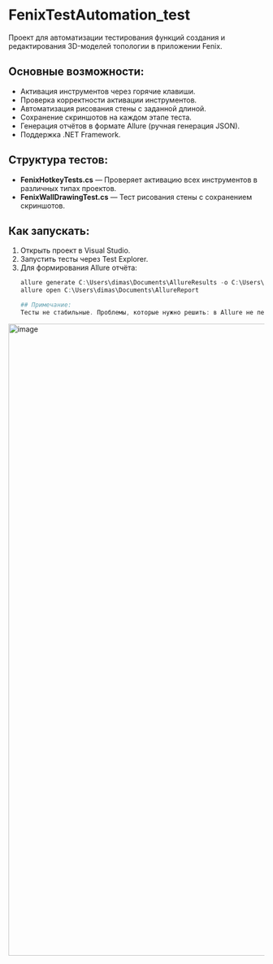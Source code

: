 # FenixTestAutomation_test
Проект для автоматизации тестирования функций создания и редактирования 3D-моделей топологии в приложении Fenix.  

## Основные возможности:
- Активация инструментов через горячие клавиши.
- Проверка корректности активации инструментов.
- Автоматизация рисования стены с заданной длиной.
- Сохранение скриншотов на каждом этапе теста.
- Генерация отчётов в формате Allure (ручная генерация JSON).
- Поддержка .NET Framework.

## Структура тестов:
- **FenixHotkeyTests.cs** — Проверяет активацию всех инструментов в различных типах проектов.
- **FenixWallDrawingTest.cs** — Тест рисования стены с сохранением скриншотов.

## Как запускать:
1. Открыть проект в Visual Studio.
2. Запустить тесты через Test Explorer.
3. Для формирования Allure отчёта:
   ```powershell
   allure generate C:\Users\dimas\Documents\AllureResults -o C:\Users\dimas\Documents\AllureReport --clean
   allure open C:\Users\dimas\Documents\AllureReport

   ## Примечание:
   Тесты не стабильные. Проблемы, которые нужно решить: в Allure не передаётся JSON c параметрами теста на размещение стены в редакторе топологии.
   
<img width="1244" alt="image" src="https://github.com/user-attachments/assets/66f812d5-e3b8-4e37-a8f1-26682147fda6" />
